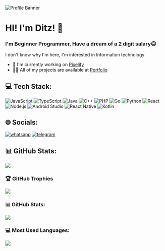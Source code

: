 ![Profile Banner](https://files.catbox.moe/kesn3x.jpeg)

# HI! I'm Ditz! 👋
### I'm Beginner Programmer, Have a dream of a 2 digit salary😔

I don't know why I'm here, I'm interested in Information technology

- 🔭 I'm currently working on [Pixelify](https://github.com/DitzDev/pixelify)
- 👨‍💻 All of my projects are available at [Portfolio](https://ditzdev.vercel.app)

## 💻 Tech Stack:
![JavaScript](https://img.shields.io/badge/JavaScript-F7DF1E?style=for-the-badge&logo=javascript&logoColor=white) ![TypeScript](https://img.shields.io/badge/TypeScript-3178C6?style=for-the-badge&logo=typescript&logoColor=white) ![Java](https://img.shields.io/badge/Java-007396?style=for-the-badge&logo=java&logoColor=white) ![C++](https://img.shields.io/badge/C++-00599C?style=for-the-badge&logo=c++&logoColor=white) ![PHP](https://img.shields.io/badge/PHP-777BB4?style=for-the-badge&logo=php&logoColor=white) ![Go](https://img.shields.io/badge/Go-00ADD8?style=for-the-badge&logo=go&logoColor=white) ![Python](https://img.shields.io/badge/Python-3776AB?style=for-the-badge&logo=python&logoColor=white) ![React](https://img.shields.io/badge/React-61DAFB?style=for-the-badge&logo=react&logoColor=white) ![Node.js](https://img.shields.io/badge/Node.js-339933?style=for-the-badge&logo=node.js&logoColor=white) ![Android Studio](https://img.shields.io/badge/AndroidStudio-555555?style=for-the-badge&logo=androidstudio&logoColor=white) ![React Native](https://img.shields.io/badge/ReactNative-555555?style=for-the-badge&logo=reactnative&logoColor=white) ![Kotlin](https://img.shields.io/badge/Kotlin-555555?style=for-the-badge&logo=kotlin&logoColor=white)

## 🌐 Socials:
[![whatsapp](https://img.shields.io/badge/whatsapp-085717062467-25D366?style=for-the-badge&logo=whatsapp&logoColor=white)](https://wa.me/085717062467) [![telegram](https://img.shields.io/badge/telegram-DitzSukaMewing-26A5E4?style=for-the-badge&logo=telegram&logoColor=white)](https://t.me/DitzSukaMewing)

## 📊 GitHub Stats:
![](https://komarev.com/ghpvc/?username=yourusername&label=Profile%20views&color=0e75b6&style=flat)

### 🏆 GitHub Trophies
![](https://github-profile-trophy.vercel.app/?username=DitzDev)

### 📊 GitHub Stats:
![](https://github-readme-stats.vercel.app/api?username=DitzDev&show_icons=true&theme=onedark)

### 💻 Most Used Languages:
![](https://github-readme-stats.vercel.app/api/top-langs/?username=DitzDev&layout=compact&theme=onedark)
